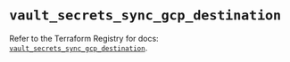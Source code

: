 # `vault_secrets_sync_gcp_destination`

Refer to the Terraform Registry for docs: [`vault_secrets_sync_gcp_destination`](https://registry.terraform.io/providers/hashicorp/vault/4.3.0/docs/resources/secrets_sync_gcp_destination).
